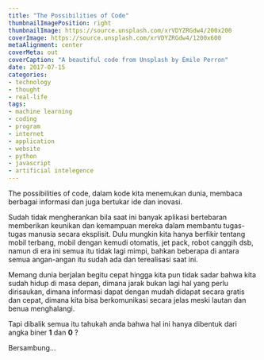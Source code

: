 ```yaml
---
title: "The Possibilities of Code"
thumbnailImagePosition: right
thumbnailImage: https://source.unsplash.com/xrVDYZRGdw4/200x200
coverImage: https://source.unsplash.com/xrVDYZRGdw4/1200x600
metaAlignment: center
coverMeta: out
coverCaption: "A beautiful code from Unsplash by Émile Perron"
date: 2017-07-15
categories:
- technology
- thought
- real-life
tags:
- machine learning
- coding
- program
- internet
- application
- website
- python
- javascript
- artificial intelegence
---
```

The possibilities of code, dalam kode kita menemukan dunia, membaca berbagai informasi dan juga bertukar ide dan inovasi.
<!--more-->

Sudah tidak mengherankan bila saat ini banyak aplikasi bertebaran memberikan keunikan dan kemampuan mereka dalam membantu tugas-tugas manusia secara eksplisit. Dulu mungkin kita hanya berfikir tentang mobil terbang, mobil dengan kemudi otomatis, jet pack, robot canggih dsb, namun di era ini semua itu tidak lagi mimpi, bahkan beberapa di antara semua angan-angan itu sudah ada dan terealisasi saat ini.

Memang dunia berjalan begitu cepat hingga kita pun tidak sadar bahwa kita sudah hidup di masa depan, dimana jarak bukan lagi hal yang perlu dirisaukan, dimana informasi dapat dengan mudah didapat secara gratis dan cepat, dimana kita bisa berkomunikasi secara jelas meski lautan dan benua menghalangi.

Tapi dibalik semua itu tahukah anda bahwa hal ini hanya dibentuk dari angka biner **1** dan **0** ? 

Bersambung...
